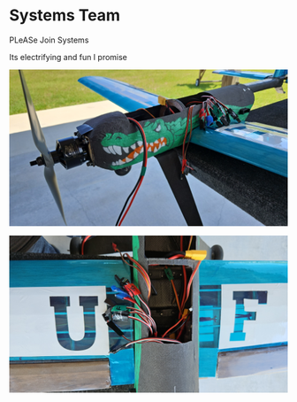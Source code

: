 # Systems Team

PLeASe Join Systems

Its electrifying and fun I promise

![Alt text](media/images/systems/open_hatch_side.jpg)

![Alt text](media/images/systems/open_hatch_top.jpg)
